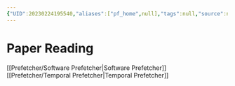 ```yaml
---
{"UID":20230224195540,"aliases":["pf_home",null],"tags":null,"source":null,"cssclass":null,"created":"2023-02-24 19:55","dg-publish":true,"updated":"2023-02-24 19:56","permalink":"/prefetcher/pf-home/","dgPassFrontmatter":true,"noteIcon":""}
---
```



# Paper Reading
[[Prefetcher/Software Prefetcher\|Software Prefetcher]]
[[Prefetcher/Temporal Prefetcher\|Temporal Prefetcher]]


